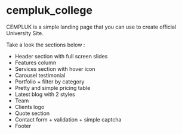cempluk_college
===============

CEMPLUK is a simple landing page that you can use to create official University Site.

Take a look the sections below :

* Header section with full screen slides
* Features column
* Services section with hover icon
* Carousel testimonial
* Portfolio + filter by category
* Pretty and simple pricing table
* Latest blog with 2 styles
* Team
* Clients logo
* Quote section
* Contact form + validation + simple captcha
* Footer
